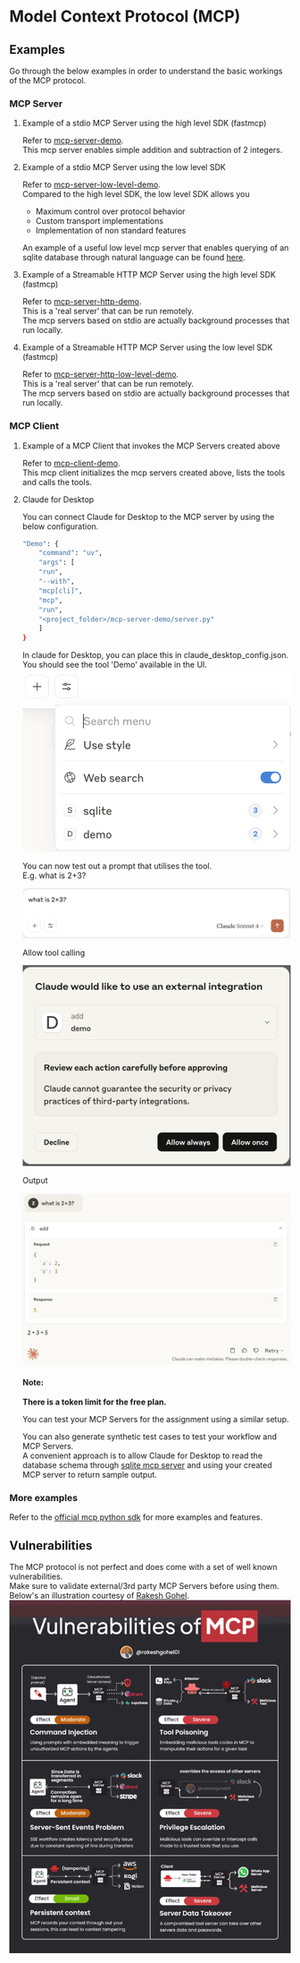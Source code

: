 # Model Context Protocol (MCP)

## Examples

Go through the below examples in order to understand the basic workings of the MCP protocol.  

### MCP Server

1. Example of a stdio MCP Server using the high level SDK (fastmcp)

    Refer to [mcp-server-demo](./mcp-server-demo/server.py).  
    This mcp server enables simple addition and subtraction of 2 integers.  

2. Example of a stdio MCP Server using the low level SDK

    Refer to [mcp-server-low-level-demo](./mcp-server-demo/server_low_level.py).  
    Compared to the high level SDK, the low level SDK allows you
    * Maximum control over protocol behavior
    * Custom transport implementations
    * Implementation of non standard features  

    An example of a useful low level mcp server that enables querying of an sqlite database through natural language can be found [here](https://github.com/modelcontextprotocol/servers-archived/blob/main/src/sqlite).  

3. Example of a Streamable HTTP MCP Server using the high level SDK (fastmcp)

    Refer to [mcp-server-http-demo](./mcp-server-demo/server_http.py).  
    This is a 'real server' that can be run remotely.  
    The mcp servers based on stdio are actually background processes that run locally.

4. Example of a Streamable HTTP MCP Server using the low level SDK (fastmcp)

    Refer to [mcp-server-http-low-level-demo](./mcp-server-demo/server_http_low_level.py).  
    This is a 'real server' that can be run remotely.  
    The mcp servers based on stdio are actually background processes that run locally.

### MCP Client

1. Example of a MCP Client that invokes the MCP Servers created above

    Refer to [mcp-client-demo](./mcp-client-demo/client.py).  
    This mcp client initializes the mcp servers created above, lists the tools and calls the tools.  

2. Claude for Desktop

    You can connect Claude for Desktop to the MCP server by using the below configuration.

    ```bash
    "Demo": {
        "command": "uv",
        "args": [
        "run",
        "--with",
        "mcp[cli]",
        "mcp",
        "run",
        "<project_folder>/mcp-server-demo/server.py"
        ]
    }
    ```

    In claude for Desktop, you can place this in claude_desktop_config.json.  
    You should see the tool 'Demo' available in the UI.
    ![claude demo mcp server](./images/claude-mcp-server.png)

    You can now test out a prompt that utilises the tool.  
    E.g. what is 2+3?

    ![claude prompt](./images/claude-prompt.png)

    Allow tool calling

    ![claude prompt](./images/claude-trust-tool.png)

    Output

    ![claude prompt](./images/claude-output.png)

    #### Note:

    **There is a token limit for the free plan.**

    You can test your MCP Servers for the assignment using a similar setup.

    You can also generate synthetic test cases to test your workflow and MCP Servers.  
    A convenient approach is to allow Claude for Desktop to read the database schema through [sqlite mcp server](https://github.com/modelcontextprotocol/servers-archived/blob/main/src/sqlite) and using your created MCP server to return sample output.

### More examples

Refer to the [official mcp python sdk](https://github.com/modelcontextprotocol/python-sdk/tree/main) for more examples and features.

## Vulnerabilities

The MCP protocol is not perfect and does come with a set of well known vulnerabilities.  
Make sure to validate external/3rd party MCP Servers before using them.  
Below's an illustration courtesy of [Rakesh Gohel](https://www.linkedin.com/in/rakeshgohel01).  
![MCP Vulnerabilities](./images/mcp-vulnerabilities.gif)